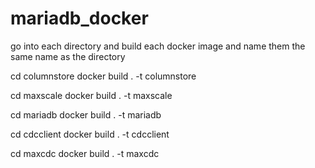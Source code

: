 # mariadb_docker

go into each directory and build each docker image and name them the same name as the directory


cd columnstore
docker build . -t columnstore

cd maxscale
docker build . -t maxscale

cd mariadb
docker build . -t mariadb

cd cdcclient
docker build . -t cdcclient

cd maxcdc
docker build . -t maxcdc
